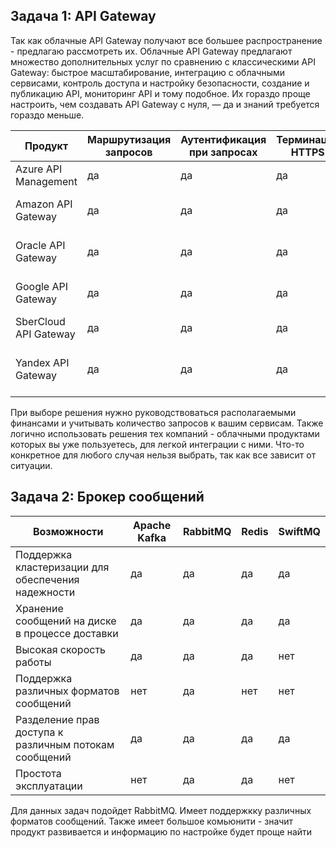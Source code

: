 ## Задача 1: API Gateway

Так как облачные API Gateway получают все большее распространение - предлагаю рассмотреть их.
Облачные API Gateway предлагают множество дополнительных услуг по сравнению с классическими API Gateway: быстрое масштабирование, интеграцию с облачными сервисами, контроль доступа и настройку безопасности, создание и публикацию API, мониторинг API и тому подобное. Их гораздо проще настроить, чем создавать API Gateway с нуля, — да и знаний требуется гораздо меньше.

| Продукт | Маршрутизация запросов | Аутентификация при запросах	 |Терминация HTTPS	     | Модель распространения                      |
|---------|-----------------------|-----------------------------|-----|---------------------------------------------|
|Azure API Management      | да                    |     да                        |   да  | платная                                     |
|Amazon API Gateway         | да                    |       да                      |   да  | имеется бесплатная версия на год            |
|Oracle API Gateway         | да                    |         да                    |   да  | платная, но дешевле чем Amazon              |
|Google API Gateway         | да                    |          да                   |  да   | До 2 миллионов запросов в месяц — бесплатно |
|SberCloud API Gateway         | да                    |          да                   |  да   | платная                                     |
|Yandex API Gateway         | да                      |           да                  |    да |           до 100 000 запросов в месяц не тарифицируются                                  |

При выборе решения нужно руководствоваться располагаемыми финансами и учитывать количество запросов к вашим сервисам. Также логично использовать решения тех компаний -  облачными продуктами которых вы уже пользуетесь, для легкой интеграции с ними.
Что-то конкретное для любого случая нельзя выбрать, так как все зависит от ситуации.

## Задача 2: Брокер сообщений

| Возможности | Apache Kafka	 | RabbitMQ | Redis | SwiftMQ |
|-------------|---------------|----------|-------|---------|
|        Поддержка кластеризации для обеспечения надежности	     | да            | да       | да    | да      |
|          Хранение сообщений на диске в процессе доставки	   | да            | да       | да    | да      |
|   Высокая скорость работы	          | да            | да       | да    | нет     |
|    Поддержка различных форматов сообщений	         | нет           | да       | нет   | нет     |
|         Разделение прав доступа к различным потокам сообщений	    | да            | да       | да    | да      |
|         Простота эксплуатации	    | нет           | да       | да    | нет     |

Для данных задач подойдет RabbitMQ. Имеет поддержкку различных форматов сообщений. Также имеет большое комьюнити - значит продукт развивается и информацию по настройке будет проще найти